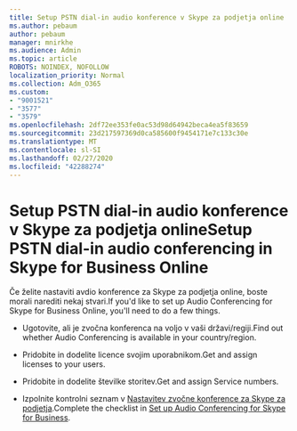 ```yaml
---
title: Setup PSTN dial-in audio konference v Skype za podjetja online
ms.author: pebaum
author: pebaum
manager: mnirkhe
ms.audience: Admin
ms.topic: article
ROBOTS: NOINDEX, NOFOLLOW
localization_priority: Normal
ms.collection: Adm_O365
ms.custom:
- "9001521"
- "3577"
- "3579"
ms.openlocfilehash: 2df72ee353fe0ac53d98d64942beca4ea5f83659
ms.sourcegitcommit: 23d217597369d0ca585600f9454171e7c133c30e
ms.translationtype: MT
ms.contentlocale: sl-SI
ms.lasthandoff: 02/27/2020
ms.locfileid: "42288274"
---
```

# <a name="setup-pstn-dial-in-audio-conferencing-in-skype-for-business-online"></a><span data-ttu-id="f3c50-102">Setup PSTN dial-in audio konference v Skype za podjetja online</span><span class="sxs-lookup"><span data-stu-id="f3c50-102">Setup PSTN dial-in audio conferencing in Skype for Business Online</span></span>

<span data-ttu-id="f3c50-103">Če želite nastaviti avdio konference za Skype za podjetja online, boste morali narediti nekaj stvari.</span><span class="sxs-lookup"><span data-stu-id="f3c50-103">If you'd like to set up Audio Conferencing for Skype for Business Online, you'll need to do a few things.</span></span> 

- <span data-ttu-id="f3c50-104">Ugotovite, ali je zvočna konferenca na voljo v vaši državi/regiji.</span><span class="sxs-lookup"><span data-stu-id="f3c50-104">Find out whether Audio Conferencing is available in your country/region.</span></span>

- <span data-ttu-id="f3c50-105">Pridobite in dodelite licence svojim uporabnikom.</span><span class="sxs-lookup"><span data-stu-id="f3c50-105">Get and assign licenses to your users.</span></span>

- <span data-ttu-id="f3c50-106">Pridobite in dodelite številke storitev.</span><span class="sxs-lookup"><span data-stu-id="f3c50-106">Get and assign Service numbers.</span></span>

- <span data-ttu-id="f3c50-107">Izpolnite kontrolni seznam v [Nastavitev zvočne konference za Skype za podjetja](https://docs.microsoft.com/SkypeForBusiness/audio-conferencing-in-office-365/set-up-audio-conferencing).</span><span class="sxs-lookup"><span data-stu-id="f3c50-107">Complete the checklist in [Set up Audio Conferencing for Skype for Business](https://docs.microsoft.com/SkypeForBusiness/audio-conferencing-in-office-365/set-up-audio-conferencing).</span></span>
